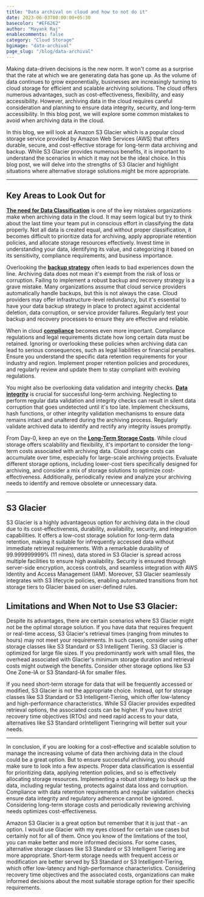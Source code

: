 ```yaml
---
title: "Data archival on cloud and how to not do it"
date: 2023-06-03T00:00:00+05:30
basecolor: "#EF6262"
author: "Mayank Raj"
enablecomments: false
category: "Cloud Storage"
bgimage: "data-archival"
page_slug: "/blog/data-archival"
---
```


Making data-driven decisions is the new norm. It won't come as a surprise that the rate at which we are generating data has gone up. As the volume of data continues to grow exponentially, businesses are increasingly turning to cloud storage for efficient and scalable archiving solutions. The cloud offers numerous advantages, such as cost-effectiveness, flexibility, and easy accessibility. However, archiving data in the cloud requires careful consideration and planning to ensure data integrity, security, and long-term accessibility. In this blog post, we will explore some common mistakes to avoid when archiving data in the cloud.

In this blog, we will look at Amazon S3 Glacier which is a popular cloud storage service provided by Amazon Web Services (AWS) that offers durable, secure, and cost-effective storage for long-term data archiving and backup. While S3 Glacier provides numerous benefits, it is important to understand the scenarios in which it may not be the ideal choice. In this blog post, we will delve into the strengths of S3 Glacier and highlight situations where alternative storage solutions might be more appropriate.

---

## Key Areas to Look Out for

<ins>**The need for Data Classification**</ins> is one of the key mistakes organizations make when archiving data in the cloud. It may seem logical but try to think about the last time your team put in conscious effort in classifying the data properly. Not all data is created equal, and without proper classification, it becomes difficult to prioritize data for archiving, apply appropriate retention policies, and allocate storage resources effectively. Invest time in understanding your data, identifying its value, and categorizing it based on its sensitivity, compliance requirements, and business importance.

Overlooking the <ins>**backup strategy**</ins> often leads to bad experiences down the line. Archiving data does not mean it's exempt from the risk of loss or corruption. Failing to implement a robust backup and recovery strategy is a grave mistake. Many organizations assume that cloud service providers automatically handle backups, but this is not always the case. Cloud providers may offer infrastructure-level redundancy, but it's essential to have your data backup strategy in place to protect against accidental deletion, data corruption, or service provider failures. Regularly test your backup and recovery processes to ensure they are effective and reliable.

When in cloud <ins>**compliance**</ins> becomes even more important. Compliance regulations and legal requirements dictate how long certain data must be retained. Ignoring or overlooking these policies when archiving data can lead to serious consequences, such as legal liabilities or financial penalties. Ensure you understand the specific data retention requirements for your industry and region. Implement proper retention policies and procedures, and regularly review and update them to stay compliant with evolving regulations.

You might also be overlooking data validation and integrity checks. <ins>**Data integrity**</ins> is crucial for successful long-term archiving. Neglecting to perform regular data validation and integrity checks can result in silent data corruption that goes undetected until it's too late. Implement checksums, hash functions, or other integrity validation mechanisms to ensure data remains intact and unaltered during the archiving process. Regularly validate archived data to identify and rectify any integrity issues promptly.

From Day-0, keep an eye on the <ins>**Long-Term Storage Costs**</ins>. While cloud storage offers scalability and flexibility, it's important to consider the long-term costs associated with archiving data. Cloud storage costs can accumulate over time, especially for large-scale archiving projects. Evaluate different storage options, including lower-cost tiers specifically designed for archiving, and consider a mix of storage solutions to optimize cost-effectiveness. Additionally, periodically review and analyze your archiving needs to identify and remove obsolete or unnecessary data.

---

## S3 Glacier

S3 Glacier is a highly advantageous option for archiving data in the cloud due to its cost-effectiveness, durability, availability, security, and integration capabilities. It offers a low-cost storage solution for long-term data retention, making it suitable for infrequently accessed data without immediate retrieval requirements. With a remarkable durability of 99.999999999% (11 nines), data stored in S3 Glacier is spread across multiple facilities to ensure high availability. Security is ensured through server-side encryption, access controls, and seamless integration with AWS Identity and Access Management (IAM). Moreover, S3 Glacier seamlessly integrates with S3 lifecycle policies, enabling automated transitions from hot storage tiers to Glacier based on user-defined rules.

## Limitations and When Not to Use S3 Glacier:

Despite its advantages, there are certain scenarios where S3 Glacier might not be the optimal storage solution.
If you have data that requires frequent or real-time access, S3 Glacier's retrieval times (ranging from minutes to hours) may not meet your requirements. In such cases, consider using other storage classes like S3 Standard or S3 Intelligent Tiering. S3 Glacier is optimized for large file sizes. If you predominantly work with small files, the overhead associated with Glacier's minimum storage duration and retrieval costs might outweigh the benefits. Consider other storage options like S3 One Zone-IA or S3 Standard-IA for smaller files.

If you need short-term storage for data that will be frequently accessed or modified, S3 Glacier is not the appropriate choice. Instead, opt for storage classes like S3 Standard or S3 Intelligent-Tiering, which offer low-latency and high-performance characteristics. While S3 Glacier provides expedited retrieval options, the associated costs can be higher. If you have strict recovery time objectives (RTOs) and need rapid access to your data, alternatives like S3 Standard orIntelligent Tieringring will better suit your needs.

---

In conclusion, if you are looking for a cost-effective and scalable solution to manage the increasing volume of data then archiving data in the cloud could be a great option. But to ensure successful archiving, you should make sure to look into a few aspects. Proper data classification is essential for prioritizing data, applying retention policies, and so is effectively allocating storage resources. Implementing a robust strategy to back up the data, including regular testing, protects against data loss and corruption. Compliance with data retention requirements and regular validation checks ensure data integrity and regulatory adherence cannot be ignored. Considering long-term storage costs and periodically reviewing archiving needs optimizes cost-effectiveness.

Amazon S3 Glacier is a great option but remember that it is just that - an option. I would use Glacier with my eyes closed for certain use cases but certainly not for all of them. Once you know of the limitations of the tool, you can make better and more informed decisions. For some cases, alternative storage classes like S3 Standard or S3 Intelligent Tiering are more appropriate. Short-term storage needs with frequent access or modification are better served by S3 Standard or S3 Intelligent-Tiering, which offer low-latency and high-performance characteristics. Considering recovery time objectives and the associated costs, organizations can make informed decisions about the most suitable storage option for their specific requirements.
